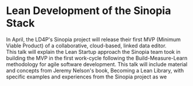 # Lean Development of the Sinopia Stack

In April, the LD4P's Sinopia project will release their first MVP (Minimum Viable Product) of a collaborative, cloud-based, linked data editor.  
This talk will explain the Lean Startup approach the Sinopia team took in building
the MVP in the first work-cycle following the Build-Measure-Learn 
methodology for agile software development. This talk will include material and concepts from Jeremy Nelson's book, Becoming a Lean Library, with specific examples and experiences from the Sinopia project as we 
